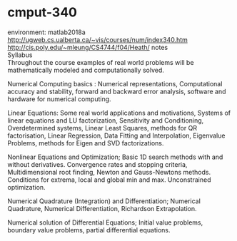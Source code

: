 # cmput-340
environment: matlab2018a<br>
http://ugweb.cs.ualberta.ca/~vis/courses/num/index340.htm<br/>
http://cis.poly.edu/~mleung/CS4744/f04/Heath/ notes<br/>
Syllabus<br/>
Throughout the course examples of real world problems will be mathematically modeled and computationally solved.

Numerical Computing basics :
  Numerical representations, Computational accuracy and stability, forward and backward error analysis, software and hardware for numerical computing.

Linear Equations:
  Some real world applications and motivations, Systems of linear equations and LU factorization, Sensitivity and Conditioning, Overdetermined systems, Linear Least Squares, methods for QR factorisation, Linear Regression, Data Fitting and Interpolation, Eigenvalue Problems, methods for Eigen and SVD factorizations.

Nonlinear Equations and Optimization;
  Basic 1D search methods with and without derivatives. Convergence rates and stopping criteria, Multidimensional root finding, Newton and Gauss-Newtons methods. Conditions for extrema, local and global min and max. Unconstrained optimization.

Numerical Quadrature (Integration) and Differentiation;
  Numerical Quadrature, Numerical Differentiation, Richardson Extrapolation.

Numerical solution of Differential Equations;
  Initial value problems, boundary value problems, partial differential equations.
